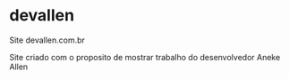 # devallen
 Site devallen.com.br

 Site criado com o proposito de mostrar trabalho do desenvolvedor Aneke Allen

